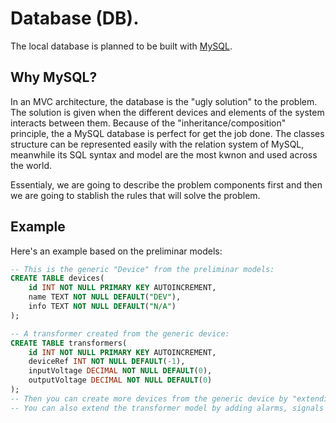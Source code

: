 # Database (DB).
The local database is planned to be built with [MySQL](https://dev.mysql.com).

## Why MySQL?
In an MVC architecture, the database is the "ugly solution" to the problem. The solution is given when the 
different devices and elements of the system interacts between them. Because of the "inheritance/composition" principle, 
the a MySQL database is perfect for get the job done. The classes structure can be represented easily with the relation 
system of MySQL, meanwhile its SQL syntax and model are the most kwnon and used across the world.

Essentialy, we are going to describe the problem components first and then we are going to stablish the rules that will 
solve the problem.

## Example
Here's an example based on the preliminar models:
```SQL
-- This is the generic "Device" from the preliminar models:
CREATE TABLE devices(
	id INT NOT NULL PRIMARY KEY AUTOINCREMENT,
	name TEXT NOT NULL DEFAULT("DEV"),
	info TEXT NOT NULL DEFAULT("N/A")
);

-- A transformer created from the generic device:
CREATE TABLE transformers(
	id INT NOT NULL PRIMARY KEY AUTOINCREMENT,
	deviceRef INT NOT NULL DEFAULT(-1),
	inputVoltage DECIMAL NOT NULL DEFAULT(0),
	outputVoltage DECIMAL NOT NULL DEFAULT(0)
);
-- Then you can create more devices from the generic device by "extending" the main model.
-- You can also extend the transformer model by adding alarms, signals or states.
```